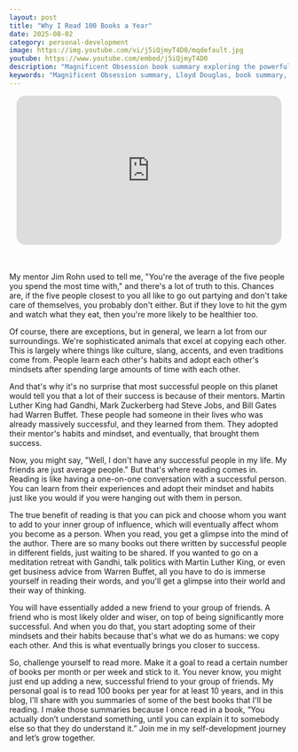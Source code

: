 ```yaml
---
layout: post
title: "Why I Read 100 Books a Year"
date: 2025-08-02
category: personal-development
image: https://img.youtube.com/vi/j5iQjmyT4D0/mqdefault.jpg
youtube: https://www.youtube.com/embed/j5iQjmyT4D0
description: "Magnificent Obsession book summary exploring the powerful secret of selfless giving and how it leads to personal success and fulfillment."
keywords: "Magnificent Obsession summary, Lloyd Douglas, book summary, personal development, selfless giving, secret to success, purpose novel, service and fulfillment"
---
```


<div style="display: flex; justify-content: center; margin-bottom: 20px;">
  <div style="aspect-ratio: 16 / 9; width: 95%; max-width: 700px; position: relative;">
    <iframe 
      src="https://www.youtube.com/embed/j5iQjmyT4D0"
      title="Why I Read 100 Books a Year"
      allowfullscreen
      frameborder="0"
      style="position: absolute; inset: 0; width: 100%; height: 100%; border-radius: 16px;">
    </iframe>
  </div>
</div>

<div style="height: 15px;"></div>
<!-- ..................................................................... -->

My mentor Jim Rohn used to tell me, "You're the average of the five people you spend the most time with," and there's a lot of truth to this. Chances are, if the five people closest to you all like to go out partying and don't take care of themselves, you probably don't either. But if they love to hit the gym and watch what they eat, then you're more likely to be healthier too.

Of course, there are exceptions, but in general, we learn a lot from our surroundings. We're sophisticated animals that excel at copying each other. This is largely where things like culture, slang, accents, and even traditions come from. People learn each other's habits and adopt each other's mindsets after spending large amounts of time with each other.

And that's why it's no surprise that most successful people on this planet would tell you that a lot of their success is because of their mentors. Martin Luther King had Gandhi, Mark Zuckerberg had Steve Jobs, and Bill Gates had Warren Buffet. These people had someone in their lives who was already massively successful, and they learned from them. They adopted their mentor's habits and mindset, and eventually, that brought them success.


Now, you might say, "Well, I don't have any successful people in my life. My friends are just average people." But that's where reading comes in. Reading is like having a one-on-one conversation with a successful person. You can learn from their experiences and adopt their mindset and habits just like you would if you were hanging out with them in person.

The true benefit of reading is that you can pick and choose whom you want to add to your inner group of influence, which will eventually affect whom you become as a person. When you read, you get a glimpse into the mind of the author. There are so many books out there written by successful people in different fields, just waiting to be shared. If you wanted to go on a meditation retreat with Gandhi, talk politics with Martin Luther King, or even get business advice from Warren Buffet, all you have to do is immerse yourself in reading their words, and you'll get a glimpse into their world and their way of thinking.


You will have essentially added a new friend to your group of friends. A friend who is most likely older and wiser, on top of being significantly more successful. And when you do that, you start adopting some of their mindsets and their habits because that's what we do as humans: we copy each other. And this is what eventually brings you closer to success.


So, challenge yourself to read more. Make it a goal to read a certain number of books per month or per week and stick to it. You never know, you might just end up adding a new, successful friend to your group of friends. My personal goal is to read 100 books per year for at least 10 years, and in this blog, I'll share with you summaries of some of the best books that I'll be reading. I make those summaries because I once read in a book, “You actually don’t understand something, until you can explain it to somebody else so that they do understand it.” Join me in my self-development journey and let’s grow together.
